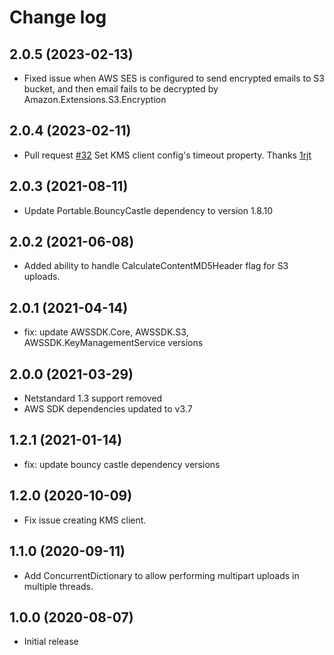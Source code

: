 # Change log

## 2.0.5 (2023-02-13)
- Fixed issue when AWS SES is configured to send encrypted emails to S3 bucket, and then email fails to be decrypted by Amazon.Extensions.S3.Encryption

## 2.0.4 (2023-02-11)
- Pull request [#32](https://github.com/aws/amazon-s3-encryption-client-dotnet/pull/32) Set KMS client config's timeout property. Thanks [1rjt](https://github.com/1rjt)

## 2.0.3 (2021-08-11)
- Update Portable.BouncyCastle dependency to version 1.8.10

## 2.0.2 (2021-06-08)
- Added ability to handle CalculateContentMD5Header flag for S3 uploads.

## 2.0.1 (2021-04-14)
- fix: update AWSSDK.Core, AWSSDK.S3, AWSSDK.KeyManagementService versions

## 2.0.0 (2021-03-29)
- Netstandard 1.3 support removed
- AWS SDK dependencies updated to v3.7

## 1.2.1 (2021-01-14)
- fix: update bouncy castle dependency versions

## 1.2.0 (2020-10-09)
- Fix issue creating KMS client.

## 1.1.0 (2020-09-11)
- Add ConcurrentDictionary to allow performing multipart uploads in multiple threads.

## 1.0.0 (2020-08-07)
- Initial release